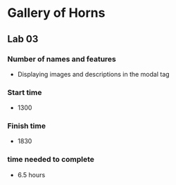 # Gallery of Horns #

## Lab 03 ##

### Number of names and features ###
- Displaying images and descriptions in the modal tag 
### Start time ###
- 1300
### Finish time ###
- 1830
### time needed to complete ###
- 6.5 hours

